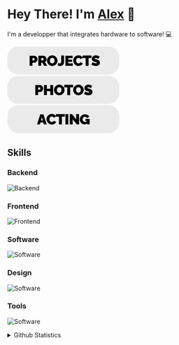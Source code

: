 # Hey There! I'm [Alex](https://thataquarel.github.io/) 👋

I'm a developper that integrates hardware to software! 💻

[![](res/projects.png)](https://thataquarel.github.io/ThatAquarel/projects) [![](res/photos.png)](https://thataquarel.github.io/ThatAquarel/photos) [![](res/acting.png)](https://thataquarel.github.io/ThatAquarel/acting)

## Skills

### Backend

![Backend](https://skillicons.dev/icons?i=py,java,cpp,c,go,js,html,css)

### Frontend

![Frontend](https://skillicons.dev/icons?i=ts,js,html,css)

### Software

![Software](https://skillicons.dev/icons?i=arduino,opencv,gtk,numpy,tf)

### Design

![Software](https://skillicons.dev/icons?i=ps,pr,ae,blender,figma)

### Tools

![Software](https://skillicons.dev/icons?i=git,vscode,windows,ubuntu)

<details>

<summary>Github Statistics</summary>

[![Aquarel’s github stats](https://github-readme-stats.vercel.app/api?username=ThatAquarel&theme=nord)](https://github.com/ThatAquarel)

[![Aquarel's top languages](https://github-readme-stats.vercel.app/api/top-langs/?username=ThatAquarel&layout=compact&theme=nord)](https://github.com/ThatAquarel)

</details>
